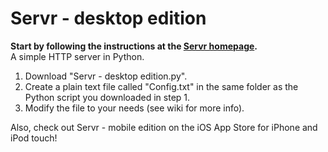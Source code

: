 Servr - desktop edition
=====

**Start by following the instructions at the [Servr homepage](http://gerzer.github.io/Servr).**  
A simple HTTP server in Python.  
1. Download "Servr - desktop edition.py".  
2. Create a plain text file called "Config.txt" in the same folder as the Python script you downloaded in step 1.  
3. Modify the file to your needs (see wiki for more info).  
  
Also, check out Servr - mobile edition on the iOS App Store for iPhone and iPod touch!
